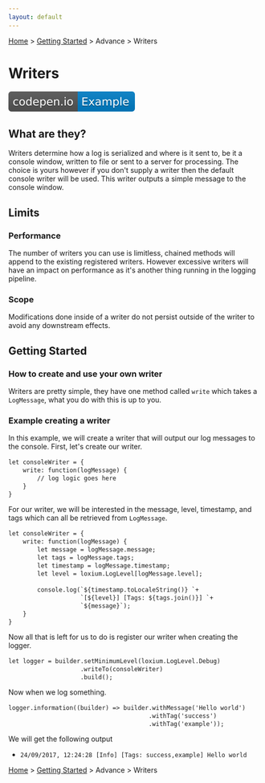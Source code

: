 ```yaml
---
layout: default
---
```

[Home](http://www.loxiumjs.com) > [Getting Started](http://www.loxiumjs.com/GettingStarted) > Advance > Writers

# Writers
[![example](../assets/imgs/codepen.io-Example.svg)](https://codepen.io/supercide/pen/RLoRmB)

## What are they?

Writers determine how a log is serialized and where is it sent to, be it a console window, written to file or sent to a server for processing. The choice is yours however if you don't supply a writer then the default console writer will be used. This writer outputs a simple message to the console window.

## Limits

### Performance 
The number of writers you can use is limitless, chained methods will append to the existing registered writers. However excessive writers will have an impact on performance as it's another thing running in the logging pipeline.

### Scope
Modifications done inside of a writer do not persist outside of the writer to avoid any downstream effects.

## Getting Started 

### How to create and use your own writer

Writers are pretty simple, they have one method called `write` which takes a `LogMessage`, what you do with this is up to you.

### Example creating a writer
In this example, we will create a writer that will output our log messages to the console. First, let's create our writer.

```JS
let consoleWriter = {
    write: function(logMessage) {
        // log logic goes here
    }
}
```

For our writer, we will be interested in the message, level, timestamp, and tags which can all be retrieved from `LogMessage`.

```JS
let consoleWriter = {
    write: function(logMessage) {
        let message = logMessage.message;
        let tags = logMessage.tags;
        let timestamp = logMessage.timestamp;
        let level = loxium.LogLevel[logMessage.level];

        console.log(`${timestamp.toLocaleString()} `+ 
                    `[${level}] [Tags: ${tags.join()}] `+ 
                    `${message}`);
    }
}
```

Now all that is left for us to do is register our writer when creating the logger.
```JS
let logger = builder.setMinimumLevel(loxium.LogLevel.Debug)
                    .writeTo(consoleWriter)
                    .build();
```

Now when we log something.

```JS
logger.information((builder) => builder.withMessage('Hello world')
                                       .withTag('success')
                                       .withTag('example'));
```

We will get the following output
- `24/09/2017, 12:24:28 [Info] [Tags: success,example] Hello world`

[Home](http://www.loxiumjs.com) > [Getting Started](http://www.loxiumjs.com/GettingStarted) > Advance > Writers